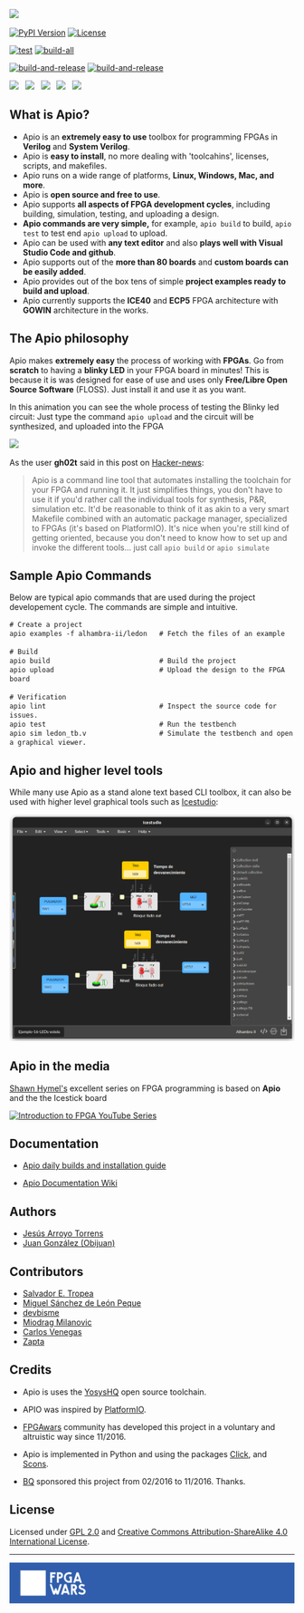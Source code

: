 [![][apio-logo]][wiki]

[![PyPI Version][pypi-image]][pypi-url]
[![License][license-image]][license-url]

[![test](https://github.com/FPGAwars/apio/actions/workflows/test.yaml/badge.svg)](https://github.com/FPGAwars/apio/actions/workflows/test.yaml)
[![build-all](https://github.com/FPGAwars/apio-dev-builds/actions/workflows/build-all.yaml/badge.svg)](https://github.com/FPGAwars/apio-dev-builds/actions/workflows/build-all.yaml)

[![build-and-release](https://github.com/FPGAwars/apio-examples/actions/workflows/build-and-release.yaml/badge.svg)](https://github.com/FPGAwars/apio-examples/actions/workflows/build-and-release.yaml)
[![build-and-release](https://github.com/FPGAwars/tools-oss-cad-suite/actions/workflows/build-and-release.yaml/badge.svg)](https://github.com/FPGAwars/tools-oss-cad-suite/actions/workflows/build-and-release.yaml)

![][linux-logo]&nbsp;&nbsp;&nbsp;![][macosx-logo]&nbsp;&nbsp;&nbsp;![][windows-logo]&nbsp;&nbsp;&nbsp;![][ubuntu-logo]&nbsp;&nbsp;&nbsp;![][raspbian-logo]


## What is Apio?

* Apio is an **extremely easy to use** toolbox for programming FPGAs in **Verilog** and **System Verilog**.
* Apio is **easy to install**, no more dealing with 'toolcahins', licenses, scripts, and makefiles.
* Apio runs on a wide range of platforms, **Linux, Windows, Mac, and more**.
* Apio is **open source and free to use**.
* Apio supports **all aspects of FPGA development cycles**, including building, simulation, testing, and uploading a design.
* **Apio commands are very simple,** for example, ``apio build`` to build, ``apio test`` to test end ``apio upload`` to upload.
* Apio can be used with **any text editor** and also **plays well with Visual Studio Code and github**.
* Apio supports out of the **more than 80 boards** and **custom boards can be easily added**.
* Apio provides out of the box tens of simple **project examples ready to build and upload**.
* Apio currently supports the **ICE40** and **ECP5** FPGA architecture with **GOWIN** architecture in the works.

## The Apio philosophy

Apio makes **extremely easy** the process of working with **FPGAs**. Go from **scratch** to having a **blinky LED** in your FPGA board in minutes! This is because it is was designed for ease of use and uses only **Free/Libre Open Source Software** (FLOSS). Just install it and use it as you want.


In this animation you can see the whole process of testing the Blinky led circuit: Just type the command ``apio upload`` and the circuit will be synthesized, and uploaded into the FPGA

![](https://github.com/FPGAwars/Apio-wiki/raw/main/wiki/Quick-start/apio-alhambra-II-01.gif)



As the user **gh02t** said in this post on [Hacker-news](https://news.ycombinator.com/item?id=17912510):
> Apio is a command line tool that automates installing the toolchain for your FPGA and running it. It just simplifies things, you don't have to use it if you'd rather call the individual tools for synthesis, P&R, simulation etc. It'd be reasonable to think of it as akin to a very smart Makefile combined with an automatic package manager, specialized to FPGAs (it's based on PlatformIO). It's nice when you're still kind of getting oriented, because you don't need to know how to set up and invoke the different tools... just call `apio build` or `apio simulate`

## Sample Apio Commands

Below are typical apio commands that are used during the project developement cycle. The commands
are simple and intuitive.

```
# Create a project
apio examples -f alhambra-ii/ledon   # Fetch the files of an example

# Build
apio build                           # Build the project
apio upload                          # Upload the design to the FPGA board

# Verification
apio lint                            # Inspect the source code for issues.
apio test                            # Run the testbench
apio sim ledon_tb.v                  # Simulate the testbench and open a graphical viewer.
```

## Apio and higher level tools

While many use Apio as a stand alone text based CLI toolbox, it can also be used with higher level graphical tools such as [Icestudio](https://icestudio.io/):


![](https://github.com/FPGAwars/Apio-wiki/raw/main/wiki/Introduction/icestudio-example.png)


## Apio in the media

[Shawn Hymel's](https://shawnhymel.com/) excellent series on FPGA programming is based on **Apio** and the the Icestick board

[![Introduction to FPGA YouTube Series](https://raw.githubusercontent.com/ShawnHymel/introduction-to-fpga/main/images/Intro%20to%20FPGA%20Part%201_Thumbnail.png)](https://www.youtube.com/watch?v=lLg1AgA2Xoo&list=PLEBQazB0HUyT1WmMONxRZn9NmQ_9CIKhb)


## Documentation

* [Apio daily builds and installation guide](https://github.com/FPGAwars/apio-dev-builds)

* [Apio Documentation Wiki](https://github.com/FPGAwars/apio/wiki)


## Authors

* [Jesús Arroyo Torrens](https://github.com/Jesus89)
* [Juan González (Obijuan)](https://github.com/Obijuan)

## Contributors

* [Salvador E. Tropea](https://github.com/set-soft)
* [Miguel Sánchez de León Peque](https://github.com/peque)
* [devbisme](https://github.com/devbisme)
* [Miodrag Milanovic](https://github.com/mmicko)
* [Carlos Venegas](https://github.com/cavearr)
* [Zapta](https://github.com/zapta)

## Credits

* Apio is uses the [YosysHQ](https://www.yosyshq.com) open source toolchain.

* APIO was inspired by [PlatformIO](https://github.com/platformio/platformio).

* [FPGAwars](http://fpgawars.github.io/) community has developed this project in a voluntary and altruistic way since 11/2016.


* Apio is implemented in Python and using the packages [Click](https://pypi.org/project/click/), and [Scons](https://pypi.org/project/SCons/).

* [BQ](https://www.bq.com) sponsored this project from 02/2016 to 11/2016. Thanks.


## License

Licensed under [GPL 2.0](http://opensource.org/licenses/GPL-2.0) and [Creative Commons Attribution-ShareAlike 4.0 International License](http://creativecommons.org/licenses/by-sa/4.0/).

--------
[![](https://github.com/FPGAwars/icestudio-wiki/raw/main/Logos/fgpawars-banner.svg)](https://fpgawars.github.io/)


<!-- Badges and URLs -->

[apio-logo]: https://github.com/FPGAwars/Apio-wiki/raw/main/wiki/Logos/Apio-github.png

[pypi-image]: https://img.shields.io/pypi/v/apio
[pypi-url]: https://pypi.org/project/apio/

[build-image]: https://github.com/FPGAwars/apio/actions/workflows/build.yml/badge.svg
[build-url]: https://github.com/FPGAwars/apio/actions/workflows/build.yml

[license-image]: http://img.shields.io/:license-gpl-blue.svg
[license-url]: (http://opensource.org/licenses/GPL-2.0)


[linux-logo]: https://raw.githubusercontent.com/FPGAwars/Apio-wiki/refs/heads/main/wiki/Logos/linux.png
[macosx-logo]: https://raw.githubusercontent.com/FPGAwars/Apio-wiki/refs/heads/main/wiki/Logos/macosx.png
[windows-logo]: https://raw.githubusercontent.com/FPGAwars/Apio-wiki/refs/heads/main/wiki/Logos/windows.png
[ubuntu-logo]: https://raw.githubusercontent.com/FPGAwars/Apio-wiki/refs/heads/main/wiki/Logos/ubuntu.png
[raspbian-logo]: https://raw.githubusercontent.com/FPGAwars/Apio-wiki/refs/heads/main/wiki/Logos/raspbian.png

[wiki]: https://github.com/FPGAwars/apio/wiki
